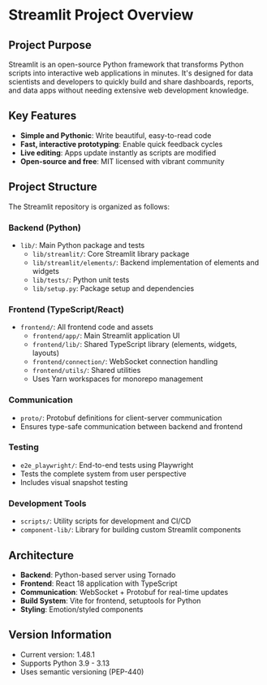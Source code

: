 # Streamlit Project Overview

## Project Purpose
Streamlit is an open-source Python framework that transforms Python scripts into interactive web applications in minutes. It's designed for data scientists and developers to quickly build and share dashboards, reports, and data apps without needing extensive web development knowledge.

## Key Features
- **Simple and Pythonic**: Write beautiful, easy-to-read code
- **Fast, interactive prototyping**: Enable quick feedback cycles
- **Live editing**: Apps update instantly as scripts are modified
- **Open-source and free**: MIT licensed with vibrant community

## Project Structure
The Streamlit repository is organized as follows:

### Backend (Python)
- `lib/`: Main Python package and tests
  - `lib/streamlit/`: Core Streamlit library package
  - `lib/streamlit/elements/`: Backend implementation of elements and widgets
  - `lib/tests/`: Python unit tests
  - `lib/setup.py`: Package setup and dependencies

### Frontend (TypeScript/React)
- `frontend/`: All frontend code and assets
  - `frontend/app/`: Main Streamlit application UI
  - `frontend/lib/`: Shared TypeScript library (elements, widgets, layouts)
  - `frontend/connection/`: WebSocket connection handling
  - `frontend/utils/`: Shared utilities
  - Uses Yarn workspaces for monorepo management

### Communication
- `proto/`: Protobuf definitions for client-server communication
- Ensures type-safe communication between backend and frontend

### Testing
- `e2e_playwright/`: End-to-end tests using Playwright
- Tests the complete system from user perspective
- Includes visual snapshot testing

### Development Tools
- `scripts/`: Utility scripts for development and CI/CD
- `component-lib/`: Library for building custom Streamlit components

## Architecture
- **Backend**: Python-based server using Tornado
- **Frontend**: React 18 application with TypeScript
- **Communication**: WebSocket + Protobuf for real-time updates
- **Build System**: Vite for frontend, setuptools for Python
- **Styling**: Emotion/styled components

## Version Information
- Current version: 1.48.1
- Supports Python 3.9 - 3.13
- Uses semantic versioning (PEP-440)